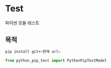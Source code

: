# Test
파이썬 모듈 테스트

## 목적
```sh
pip install git+<현재 url>
```

```py
from python_pip_test import PythonPipTestModel
```
